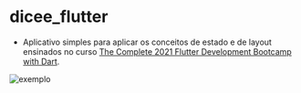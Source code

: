 # dicee_flutter
- Aplicativo simples para aplicar os conceitos de estado e de layout ensinados no curso [The Complete 2021 Flutter Development Bootcamp with Dart](https://www.udemy.com/course/flutter-bootcamp-with-dart/).
  
![exemplo](https://media1.giphy.com/media/UiIZ2Ax0sXoe1B7OCV/giphy.gif?cid=790b76119441d14cbdf7063c026ab8d49d012ce9a9a18633&rid=giphy.gif&ct=g)